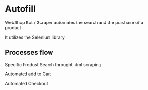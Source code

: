 # Autofill
WebShop Bot / Scraper automates the search and the purchase of a product

It utilizes the Selenium library

## Processes flow

 Specific Produst Search throught html scraping
 
 Automated add to Cart 
 
 Automated Checkout
